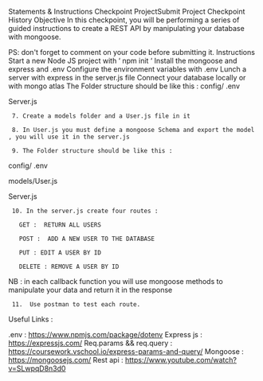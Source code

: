 Statements & Instructions
Checkpoint ProjectSubmit Project
Checkpoint History
Objective
In this checkpoint, you will be performing a series of guided instructions to create a REST API by manipulating your database with mongoose.

PS: don't forget to comment on your code before submitting it.
Instructions
Start a new Node JS project  with ‘ npm init ‘
Install the mongoose and express and  .env
Configure the environment variables with .env
Lunch a server with express in the server.js file
Connect your database locally or with mongo atlas
The Folder structure should be like this :
config/ .env 

Server.js

     7. Create a models folder and a User.js file in it 

     8. In User.js you must define a mongoose Schema and export the model , you will use it in the server.js

     9. The Folder structure should be like this : 

config/ .env 

models/User.js

Server.js

     10. In the server.js create four routes : 

       GET :  RETURN ALL USERS 

       POST :  ADD A NEW USER TO THE DATABASE 

       PUT : EDIT A USER BY ID 

       DELETE : REMOVE A USER BY ID 

NB : in each callback function you will use mongoose methods to manipulate your data and return it in the response 

     11.  Use postman to test each route.

                 

  Useful Links : 

.env : https://www.npmjs.com/package/dotenv
Express js : https://expressjs.com/
Req.params && req.query : https://coursework.vschool.io/express-params-and-query/
Mongoose : https://mongoosejs.com/
Rest api : https://www.youtube.com/watch?v=SLwpqD8n3d0
